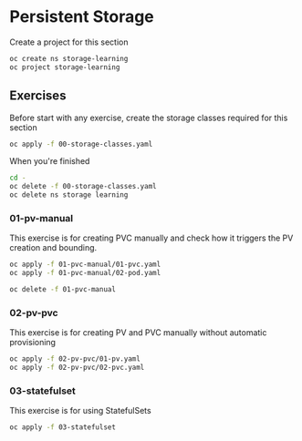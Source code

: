 # Persistent Storage
Create a project for this section
```sh
oc create ns storage-learning
oc project storage-learning
```

## Exercises
Before start with any exercise, create the storage classes required for this
section
```sh
oc apply -f 00-storage-classes.yaml
```

When you're finished
```sh
cd -
oc delete -f 00-storage-classes.yaml
oc delete ns storage learning
```

### 01-pv-manual
This exercise is for creating PVC manually and check how it triggers the PV
creation and bounding.
```sh
oc apply -f 01-pvc-manual/01-pvc.yaml
oc apply -f 01-pvc-manual/02-pod.yaml

oc delete -f 01-pvc-manual
```

### 02-pv-pvc
This exercise is for creating PV and PVC manually without automatic
provisioning
```sh
oc apply -f 02-pv-pvc/01-pv.yaml
oc apply -f 02-pv-pvc/02-pvc.yaml
```

### 03-statefulset
This exercise is for using StatefulSets
```sh
oc apply -f 03-statefulset
```
